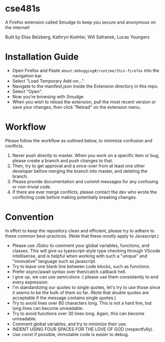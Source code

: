 # cse481s

A Firefox extension called Smudge to keep you secure and anonymous on the internet!

Built by Elias Belzberg, Kathryn Koehler, Will Safranek, Lucas Youngers

# Installation Guide

- Open Firefox and Paste `about:debugging#/runtime/this-firefox` into the navigation bar.
- Select "Load Temporary Add-on...".
- Navigate to the manifest.json inside the Extension directory in this repo.
- Select "Open".
- Now you’re browsing with Smudge
- When you wish to reload the extension, pull the most recent version or save your changes, then click "Reload" on the extension menu.

# Workflow

Please follow the workflow as outlined below, to minimize confusion and conflicts.

1. Never push directly to master. When you work on a specific item or bug, please create a branch and push changes to that.
2. Then, try to get approval and a once-over from at least one other developer before merging the branch into master, and deleting the branch.
3. Please provide documentation and commit messages for any confusing or non-trivial code.
4. If there are ever merge conflicts, please contact the dev who wrote the conflicting code before making potentially breaking changes.

# Convention

In effort to keep the repository clean and efficient, please try to adhere to these common best-practices. (Note that these mostly apply to Javascript.)

- Please use JSdoc to comment your global variables, functions, and classes. This will give us typescript-style type checking through VScode intellisense, and is helpful when working with such a "unique" and "innovative" language such as javascript.
- Try to leave one blank line between code blocks, such as functions.
- Prefer async/await syntax over then/catch callback hell.
- I give up, we can use semicolons :( please use them consistently to end every expression.
- I'm standardizing our quotes to single quotes, let's try to use those since it seems to be the bulk of them so far. (Note that double quotes are acceptable if the message contains single quotes.)
- Try to avoid lines over 80 characters long. This is not a hard line, but long lines can become unreadable.
- Try to avoid functions over 30 lines long. Again, this can become unreadable.
- Comment global variables, and try to minimize their use.
- INDENT USING FOUR SPACES FOR THE LOVE OF GOD (respectfully).
- Use const if possible, immutable code is easier to debug.